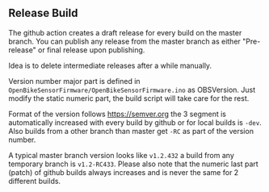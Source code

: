 ## Release Build

The github action creates a draft release for every build on the
master branch. You can publish any release from the master branch
as either "Pre-release" or final release upon publishing.

Idea is to delete intermediate releases after a while manually.

Version number major part is defined in 
`OpenBikeSensorFirmware/OpenBikeSensorFirmware.ino` as OBSVersion.
Just modify the static numeric part, the build script will take
care for the rest.

Format of the version follows https://semver.org the 3 segment
is automatically increased with every build by github or for
local builds is `-dev`. Also builds from a other branch than 
master get `-RC` as part of the version number.

A typical master branch version looks like `v1.2.432` a build from
any temporary branch is `v1.2-RC433`. Please also note that the numeric 
last part (patch) of github builds always increases and is never the 
same for 2 different builds. 
